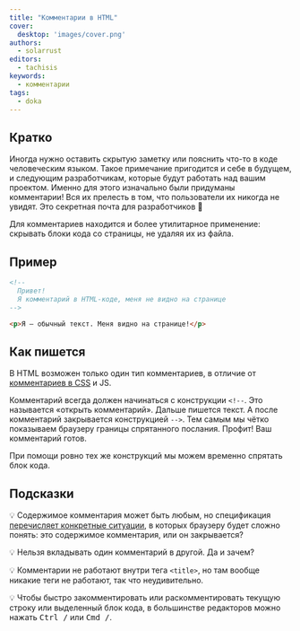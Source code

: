 ```yaml
---
title: "Комментарии в HTML"
cover:
  desktop: 'images/cover.png'
authors:
  - solarrust
editors:
  - tachisis
keywords:
  - комментарии
tags:
  - doka
---
```


## Кратко

Иногда нужно оставить скрытую заметку или пояснить что-то в коде человеческим языком. Такое примечание пригодится и себе в будущем, и следующим разработчикам, которые будут работать над вашим проектом. Именно для этого изначально были придуманы комментарии! Вся их прелесть в том, что пользователи их никогда не увидят. Это секретная почта для разработчиков 🤫

Для комментариев находится и более утилитарное применение: скрывать блоки кода со страницы, не удаляя их из файла.

## Пример

```html
<!--
  Привет!
  Я комментарий в HTML-коде, меня не видно на странице
-->

<p>Я — обычный текст. Меня видно на странице!</p>
```

## Как пишется

В HTML возможен только один тип комментариев, в отличие от [комментариев в CSS](/css/css-comments) и JS.

Комментарий всегда должен начинаться с конструкции `<!--`. Это называется «открыть комментарий». Дальше пишется текст. А после комментарий закрывается конструкцией `-->`. Тем самым мы чётко показываем браузеру границы спрятанного послания. Профит! Ваш комментарий готов.

При помощи ровно тех же конструкций мы можем временно спрятать блок кода.

## Подсказки

💡 Содержимое комментария может быть любым, но спецификация [перечисляет конкретные ситуации](https://html.spec.whatwg.org/multipage/syntax.html#comments), в которых браузеру будет сложно понять: это содержимое комментария, или он закрывается?

💡 Нельзя вкладывать один комментарий в другой. Да и зачем?

💡 Комментарии не работают внутри тега `<title>`, но там вообще никакие теги не работают, так что неудивительно.

💡 Чтобы быстро закомментировать или раскомментировать текущую строку или выделенный блок кода, в большинстве редакторов можно нажать <kbd>Ctrl /</kbd> или <kbd>Cmd /</kbd>.
